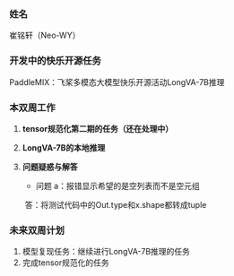 ### 姓名

崔铭轩（Neo-WY）

### 开发中的快乐开源任务

PaddleMIX：飞桨多模态大模型快乐开源活动LongVA-7B推理

### 本双周工作

1. **tensor规范化第二期的任务（还在处理中）**

2. **LongVA-7B的本地推理**

4. **问题疑惑与解答**

   - 问题 a：报错显示希望的是空列表而不是空元组

   ​       答：将测试代码中的Out.type和x.shape都转成tuple



### 未来双周计划

1. 模型复现任务：继续进行LongVA-7B推理的任务
2. 完成tensor规范化的任务

